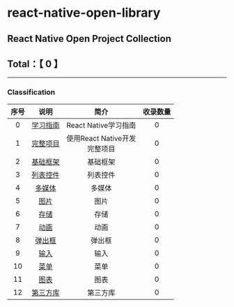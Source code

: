 # react-native-open-library
## React Native Open Project Collection
## Total：【  0 】
--------

### Classification

|序号|说明|简介|收录数量|
|:---:|:---:|:---:|:---:|
|0|[学习指南](https://github.com/nemochen/react-native-open-library/blob/master/category/00-Study.md)|React Native学习指南|0|
|1|[完整项目](https://github.com/nemochen/react-native-open-library/blob/master/category/01-App.md)|使用React Native开发<br>完整项目|0|
|2|[基础框架](https://github.com/nemochen/react-native-open-library/blob/master/category/02-Framework.md)|基础框架|0|
|3|[列表控件](https://github.com/nemochen/react-native-open-library/blob/master/category/03-ListComponent.md)|列表控件|0|
|4|[多媒体](https://github.com/nemochen/react-native-open-library/blob/master/category/04-Media.md)|多媒体|0|
|5|[图片](https://github.com/nemochen/react-native-open-library/blob/master/category/05-Image.md)|图片|0|
|6|[存储](https://github.com/nemochen/react-native-open-library/blob/master/category/06-Storage.md)|存储|0|
|7|[动画](https://github.com/nemochen/react-native-open-library/blob/master/category/07-Animation.md)|动画|0|
|8|[弹出框](https://github.com/nemochen/react-native-open-library/blob/master/category/08-Dialog.md)|弹出框|0|
|9|[输入](https://github.com/nemochen/react-native-open-library/blob/master/category/09-Input.md)|输入|0|
|10|[菜单](https://github.com/nemochen/react-native-open-library/blob/master/category/10-Menu.md)|菜单|0|
|11|[图表](https://github.com/nemochen/react-native-open-library/blob/master/category/11-Chart.md)|图表|0|
|12|[第三方库](https://github.com/nemochen/react-native-open-library/blob/master/category/12-ThirdLib.md)|第三方库|0|
